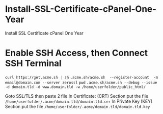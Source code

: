 # Install-SSL-Certificate-cPanel-One-Year
Install SSL Certificate cPanel One Year

# Enable SSH Access, then Connect SSH Terminal

```curl https://get.acme.sh | sh```
```.acme.sh/acme.sh  --register-account  -m email@domain.com --server zerossl```
```pwd```
```.acme.sh/acme.sh --debug --issue -d domain.tld -d www.domain.tld -w /home/userfolder/public_html/```


Goto SSL/TLS then paste 2 file 
In Certificate: (CRT) Section put the file ```/home/userfolder/.acme/domain.tld/domain.tld.cer```
In Private Key (KEY) Section put the file ```/home/userfolder/.acme/domain.tld/domain.tld.key```

